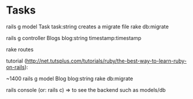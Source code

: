 Tasks
=====


rails g model Task task:string
creates a migrate file
rake db:migrate



rails g controller Blogs blog:string timestamp:timestamp

rake routes


tutorial (http://net.tutsplus.com/tutorials/ruby/the-best-way-to-learn-ruby-on-rails):


~1400
rails g model Blog blog:string
rake db:migrate

rails console (or: rails c) => to see the backend such as models/db